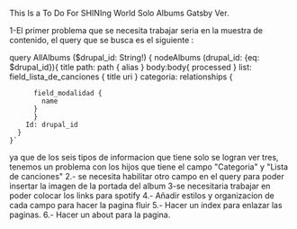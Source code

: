This Is a To Do For SHINIng World Solo Albums Gatsby Ver.

1-El primer problema que se necesita trabajar seria en la muestra de contenido, el query que se busca es el siguiente :
 
 query AllAlbums ($drupal_id: String!) {
  nodeAlbums (drupal_id: {eq: $drupal_id}){
        title
        path: path {
          alias
        }
        body:body{
          processed
        }
        list: field_lista_de_canciones {
          title
          uri
        }
        categoria: relationships {
                   
          field_modalidad {
            name
          }     
          }
        Id: drupal_id
      }
    }`

ya que de los seis tipos de informacion que tiene solo se logran ver tres, tenemos un problema con los hijos que tiene el campo "Categoria" y "Lista de canciones"
2.- se necesita habilitar otro campo en el query para poder insertar la imagen de la portada del album
3-se necesitaria trabajar en poder colocar los links para spotify
4.- Añadir estilos y organizacion de cada campo para hacer la pagina fluir
5.- Hacer un index para enlazar las paginas.
6.- Hacer un about para la pagina.
